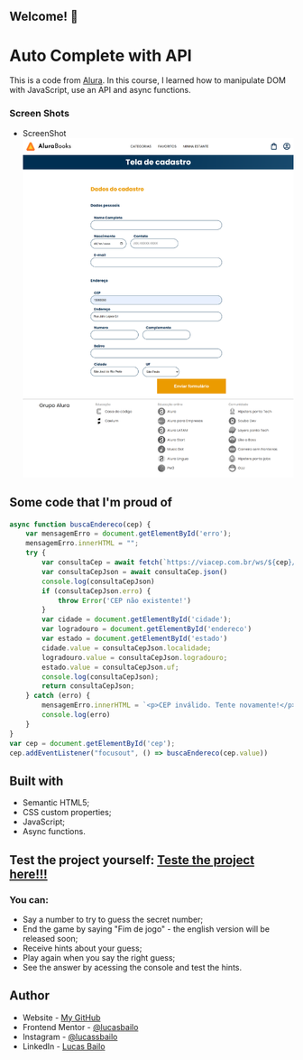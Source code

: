 ## Welcome! 👋

# Auto Complete with API

This is a code from [Alura](https://www.alura.com.br). In this course, I learned how to manipulate DOM with JavaScript, use an API and async functions.

### Screen Shots
- ScreenShot
![](./img/full%20size.png)

## Some code that I'm proud of
```js
async function buscaEndereco(cep) {
    var mensagemErro = document.getElementById('erro');
    mensagemErro.innerHTML = "";
    try {
        var consultaCep = await fetch(`https://viacep.com.br/ws/${cep}/json/`)
        var consultaCepJson = await consultaCep.json()
        console.log(consultaCepJson)
        if (consultaCepJson.erro) {
            throw Error('CEP não existente!')
        }
        var cidade = document.getElementById('cidade');
        var logradouro = document.getElementById('endereco')
        var estado = document.getElementById('estado')
        cidade.value = consultaCepJson.localidade;
        logradouro.value = consultaCepJson.logradouro;
        estado.value = consultaCepJson.uf;
        console.log(consultaCepJson);
        return consultaCepJson;
    } catch (erro) {
        mensagemErro.innerHTML = `<p>CEP inválido. Tente novamente!</p>`
        console.log(erro)
    }
}
var cep = document.getElementById('cep');
cep.addEventListener("focusout", () => buscaEndereco(cep.value))
```

## Built with

- Semantic HTML5;
- CSS custom properties;
- JavaScript;
- Async functions.

## Test the project yourself: [Teste the project here!!!](#)

### You can:

- Say a number to try to guess the secret number;
- End the game by saying "Fim de jogo" - the english version will be released soon;
- Receive hints about your guess;
- Play again when you say the right guess;
- See the answer by acessing the console and test the hints.

## Author

- Website - [My GitHub](https://github.com/lucasbailo)
- Frontend Mentor - [@lucasbailo](https://www.frontendmentor.io/profile/lucasbailo)
- Instagram - [@lucassbailo](https://www.instagram.com/lucassbailo/)
- LinkedIn - [Lucas Bailo](https://www.linkedin.com/in/lcsbailo)